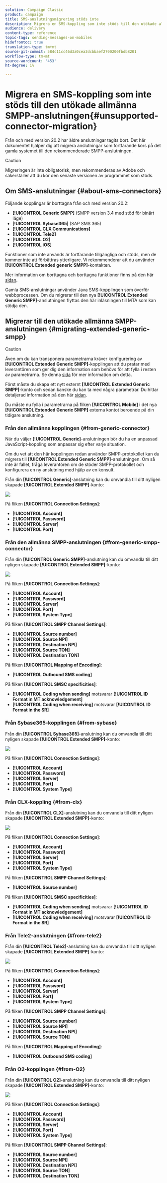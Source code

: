 ```yaml
---
solution: Campaign Classic
product: campaign
title: SMS-anslutningsmigrering stöds inte
description: Migrera en SMS-koppling som inte stöds till den utökade allmänna SMPP-anslutningen
audience: delivery
content-type: reference
topic-tags: sending-messages-on-mobiles
hidefromtoc: true
translation-type: tm+mt
source-git-commit: 584c11cc46d3a0cea3dcbbaef2700200fbdb8201
workflow-type: tm+mt
source-wordcount: '453'
ht-degree: 1%

---
```



# Migrera en SMS-koppling som inte stöds till den utökade allmänna SMPP-anslutningen{#unsupported-connector-migration}

Från och med version 20.2 har äldre anslutningar tagits bort. Det här dokumentet hjälper dig att migrera anslutningar som fortfarande körs på det gamla systemet till den rekommenderade SMPP-anslutningen.

>[!CAUTION]
>
>Migreringen är inte obligatorisk, men rekommenderas av Adobe och säkerställer att du kör den senaste versionen av programmet som stöds.

## Om SMS-anslutningar {#about-sms-connectors}

Följande kopplingar är borttagna från och med version 20.2:

* **[!UICONTROL Generic SMPP]** (SMPP version 3.4 med stöd för binärt läge)
* **[!UICONTROL Sybase365]** (SAP SMS 365)
* **[!UICONTROL CLX Communications]**
* **[!UICONTROL Tele2]**
* **[!UICONTROL O2]**
* **[!UICONTROL iOS]**

Funktioner som inte används är fortfarande tillgängliga och stöds, men de kommer inte att förbättras ytterligare. Vi rekommenderar att du använder **[!UICONTROL Extended generic SMPP]**-kontakten.

Mer information om borttagna och borttagna funktioner finns på den här [sidan](../../rn/using/deprecated-features.md).

Gamla SMS-anslutningar använder Java SMS-kopplingen som överför webbprocessen. Om du migrerar till den nya **[!UICONTROL Extended Generic SMPP]**-anslutningen flyttas den här inläsningen till MTA som kan stödja den.

## Migrerar till den utökade allmänna SMPP-anslutningen {#migrating-extended-generic-smpp}

>[!CAUTION]
>
>Även om du kan transponera parametrarna kräver konfigurering av **[!UICONTROL Extended Generic SMPP]**-kopplingen att du pratar med leverantören som ger dig den information som behövs för att fylla i resten av parametrarna. Se denna [sida](../../delivery/using/sms-protocol.md) för mer information om detta.

Först måste du skapa ett nytt externt **[!UICONTROL Extended Generic SMPP]**-konto och sedan kanske du kan ta med några parametrar. Du hittar detaljerad information på den här [sidan](../../delivery/using/sms-channel.md#creating-an-smpp-external-account).

Du måste nu fylla i parametrarna på fliken **[!UICONTROL Mobile]** i det nya **[!UICONTROL Extended Generic SMPP]** externa kontot beroende på din tidigare anslutning.

### Från den allmänna kopplingen {#from-generic-connector}

När du väljer **[!UICONTROL Generic]**-anslutningen bör du ha en anpassad JavaScript-koppling som anpassar sig efter varje situation.

Om du vet att den här kopplingen redan använder SMPP-protokollet kan du migrera till **[!UICONTROL Extended Generic SMPP]**-anslutningen. Om så inte är fallet, fråga leverantören om de stöder SMPP-protokollet och konfigurera en ny anslutning med hjälp av en konsult.

Från din **[!UICONTROL Generic]**-anslutning kan du omvandla till ditt nyligen skapade **[!UICONTROL Extended SMPP]**-konto:

![](assets/smpp_generic.png)

På fliken **[!UICONTROL Connection Settings]**:

* **[!UICONTROL Account]**
* **[!UICONTROL Password]**
* **[!UICONTROL Server]**
* **[!UICONTROL Port]**

### Från den allmänna SMPP-anslutningen {#from-generic-smpp-connector}

Från din **[!UICONTROL Generic SMPP]**-anslutning kan du omvandla till ditt nyligen skapade **[!UICONTROL Extended SMPP]**-konto:

![](assets/smpp_generic_2.png)

På fliken **[!UICONTROL Connection Settings]**:

* **[!UICONTROL Account]**
* **[!UICONTROL Password]**
* **[!UICONTROL Server]**
* **[!UICONTROL Port]**
* **[!UICONTROL System Type]**

På fliken **[!UICONTROL SMPP Channel Settings]**:

* **[!UICONTROL Source number]**
* **[!UICONTROL Source NPI]**
* **[!UICONTROL Destination NPI]**
* **[!UICONTROL Source TON]**
* **[!UICONTROL Destination TON]**

På fliken **[!UICONTROL Mapping of Encoding]**:

* **[!UICONTROL Outbound SMS coding]**

På fliken **[!UICONTROL SMSC specificities]**:

* **[!UICONTROL Coding when sending]** motsvarar  **[!UICONTROL ID Format in MT acknowledgement]**
* **[!UICONTROL Coding when receiving]** motsvarar  **[!UICONTROL ID Format in the SR]**

### Från Sybase365-kopplingen {#from-sybase}

Från din **[!UICONTROL Sybase365]**-anslutning kan du omvandla till ditt nyligen skapade **[!UICONTROL Extended SMPP]**-konto:

![](assets/smpp_3.png)

På fliken **[!UICONTROL Connection Settings]**:

* **[!UICONTROL Account]**
* **[!UICONTROL Password]**
* **[!UICONTROL Server]**
* **[!UICONTROL Port]**
* **[!UICONTROL System Type]**

### Från CLX-koppling {#from-clx}

Från din **[!UICONTROL CLX]**-anslutning kan du omvandla till ditt nyligen skapade **[!UICONTROL Extended SMPP]**-konto:

![](assets/smpp_4.png)

På fliken **[!UICONTROL Connection Settings]**:

* **[!UICONTROL Account]**
* **[!UICONTROL Password]**
* **[!UICONTROL Server]**
* **[!UICONTROL Port]**
* **[!UICONTROL System Type]**

På fliken **[!UICONTROL SMPP Channel Settings]**:

* **[!UICONTROL Source number]**

På fliken **[!UICONTROL SMSC specificities]**:

* **[!UICONTROL Coding when sending]** motsvarar  **[!UICONTROL ID Format in MT acknowledgement]**
* **[!UICONTROL Coding when receiving]** motsvarar  **[!UICONTROL ID Format in the SR]**

### Från Tele2-anslutningen {#from-tele2}

Från din **[!UICONTROL Tele2]**-anslutning kan du omvandla till ditt nyligen skapade **[!UICONTROL Extended SMPP]**-konto:

![](assets/smpp_6.png)

På fliken **[!UICONTROL Connection Settings]**:

* **[!UICONTROL Account]**
* **[!UICONTROL Password]**
* **[!UICONTROL Server]**
* **[!UICONTROL Port]**
* **[!UICONTROL System Type]**

På fliken **[!UICONTROL SMPP Channel Settings]**:

* **[!UICONTROL Source number]**
* **[!UICONTROL Source NPI]**
* **[!UICONTROL Destination NPI]**
* **[!UICONTROL Source TON]**

På fliken **[!UICONTROL Mapping of Encoding]**:

* **[!UICONTROL Outbound SMS coding]**

### Från O2-kopplingen {#from-O2}

Från din **[!UICONTROL O2]**-anslutning kan du omvandla till ditt nyligen skapade **[!UICONTROL Extended SMPP]**-konto:

![](assets/smpp_5.png)

På fliken **[!UICONTROL Connection Settings]**:

* **[!UICONTROL Account]**
* **[!UICONTROL Password]**
* **[!UICONTROL Server]**
* **[!UICONTROL Port]**
* **[!UICONTROL System Type]**

På fliken **[!UICONTROL SMPP Channel Settings]**:

* **[!UICONTROL Source number]**
* **[!UICONTROL Source NPI]**
* **[!UICONTROL Destination NPI]**
* **[!UICONTROL Source TON]**
* **[!UICONTROL Destination TON]**